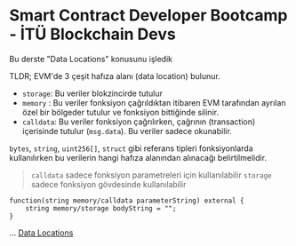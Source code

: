 # Smart Contract Developer Bootcamp - İTÜ Blockchain Devs

Bu derste "Data Locations" konusunu işledik

TLDR;
EVM'de 3 çeşit hafıza alanı (data location) bulunur.
- `storage`: Bu veriler blokzincirde tutulur
- `memory` : Bu veriler fonksiyon çağrıldıktan itibaren EVM tarafından ayrılan özel bir bölgeder tutulur ve fonksiyon bittiğinde silinir.
- `calldata`: Bu veriler fonksiyon çağrılırken, çağrının (transaction) içerisinde tutulur (`msg.data`). Bu veriler sadece okunabilir.

`bytes`, `string`, `uint256[]`, `struct` gibi referans tipleri fonksiyonlarda
kullanılırken bu verilerin hangi hafıza alanından alınacağı belirtilmelidir.

> `calldata` sadece fonksiyon parametreleri için kullanılabilir
> `storage` sadece fonksiyon gövdesinde kullanılabilir

```solidity
function(string memory/calldata parameterString) external {
    string memory/storage bodyString = "";
}
```

...
[Data Locations](./DataLocations.sol)
